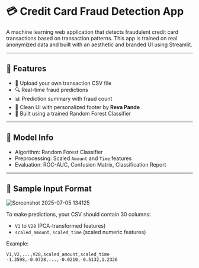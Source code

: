 # 💳 Credit Card Fraud Detection App

A machine learning web application that detects fraudulent credit card transactions based on transaction patterns. This app is trained on real anonymized data and built with an aesthetic and branded UI using Streamlit.

---

## 🚀 Features

- 📁 Upload your own transaction CSV file
- 🔍 Real-time fraud predictions
- 📊 Prediction summary with fraud count
- 🎨 Clean UI with personalized footer by **Reva Pande**
- 🧠 Built using a trained Random Forest Classifier

---

## 🧠 Model Info

- Algorithm: Random Forest Classifier  
- Preprocessing: Scaled `Amount` and `Time` features  
- Evaluation: ROC-AUC, Confusion Matrix, Classification Report

---

## 📂 Sample Input Format
![Screenshot 2025-07-05 134125](https://github.com/user-attachments/assets/1415c851-83df-489f-a4f3-009b94f98b86)

To make predictions, your CSV should contain 30 columns:
- `V1` to `V28` (PCA-transformed features)
- `scaled_amount`, `scaled_time` (scaled numeric features)


Example:
```csv
V1,V2,...,V28,scaled_amount,scaled_time
-1.3598,-0.0728,...,-0.0210,-0.5132,1.2326

